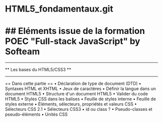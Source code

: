# HTML5_fondamentaux.git
# ## Eléments issue de la formation POEC "Full-stack JavaScript" by Softeam ## 
*****************************
** Les bases du HTML5/CSS3 **
*****************************

== Dans cette partie ==
• Déclaration de type de document (DTD)
• Syntaxes HTML et XHTML
• Jeux de caractères
• Définir la langue dans un document HTML5
• Structure d'un document HTML5
• Valider du code HTML5
• Styles CSS dans les balises
• Feuille de styles interne
• Feuille de styles externe
• Éléments, sélecteurs, propriétés et valeurs CSS
• Sélecteurs CSS 2.1
• Sélecteurs CSS3
• id ou class ?
• Pseudo-classes et pseudo-éléments
• Unités CSS